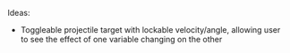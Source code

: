 Ideas:
- Toggleable projectile target with lockable velocity/angle, allowing user to see the effect of one variable changing on the other